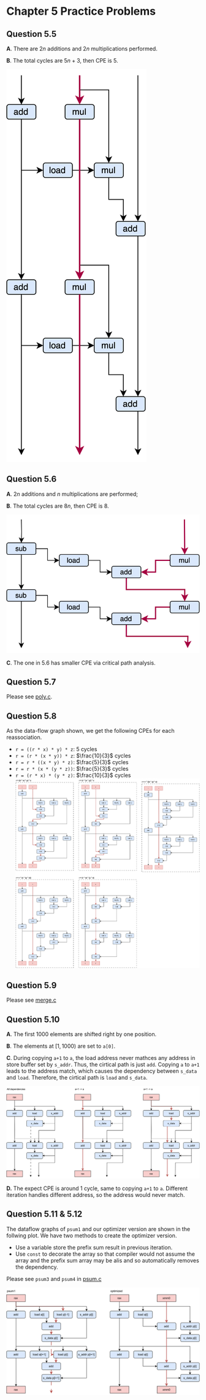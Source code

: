 # Chapter 5 Practice Problems

## Question 5.5
**A**. There are $2n$ additions and $2n$ multiplications performed.

**B**. The total cycles are $5n+3$, then CPE is $5$.

![](plots/poly.svg)

## Question 5.6
**A**. $2n$ additions and $n$ multiplications are performed;

**B**. The total cycles are $8n$, then CPE is $8$.

![](plots/polyh.svg)

**C**. The one in 5.6 has smaller CPE via critical path analysis.

## Question 5.7
Please see [poly.c](poly.c).

## Question 5.8
As the data-flow graph shown, we get the following CPEs for each reassociation.
* `r = ((r * x) * y) * z`: $5$ cycles
* `r = (r * (x * y)) * z`: $\frac{10}{3}$ cycles
* `r = r * ((x * y) * z)`: $\frac{5}{3}$ cycles
* `r = r * (x * (y * z))`: $\frac{5}{3}$ cycles
* `r = (r * x) * (y * z)`: $\frac{10}{3}$ cycles
![](plots/aprod.svg)

## Question 5.9
Please see [merge.c](merge.c)

## Question 5.10
**A**. The first 1000 elements are shifted right by one position.

**B**. The elements at $[1, 1000)$ are set to `a[0]`.

**C**. During copying `a+1` to `a`, the load address never mathces any address in store buffer set by `s_addr`. Thus, the cirtical path is just `add`. Copying `a` to `a+1` leads to the address match, which causes the dependency between `s_data` and `load`. Therefore, the cirtical path is `load` and `s_data`.

![](plots/copy_array.svg)

**D.** The expect CPE is around 1 cycle, same to copying `a+1` to `a`. Different iteration handles different address, so the address would never match.

## Question 5.11 & 5.12
The dataflow graphs of `psum1` and our optimizer version are shown in the follwing plot. We have two methods to create the optimizer version.
* Use a variable store the prefix sum result in previous iteration.
* Use `const` to decorate the array so that compiler would not assume the array and the prefix sum array may be alis and so automatically removes the dependency.

Please see `psum3` and `psum4` in [psum.c](psum.c)

![](plots/psum.svg)